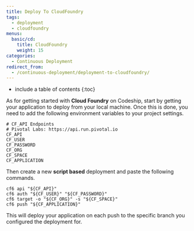 ```yaml
---
title: Deploy To CloudFoundry
tags:
  - deployment
  - cloudfoundry
menus:
  basic/cd:
    title: CloudFoundry
    weight: 15
categories:
  - Continuous Deployment       
redirect_from:
  - /continuous-deployment/deployment-to-cloudfoundry/
---
```


* include a table of contents
{:toc}

As for getting started with **Cloud Foundry** on Codeship, start by getting your application to deploy from your local machine. Once this is done, you need to add the following environment variables to your project settings.

```shell
# CF_API Endpoints
# Pivotal Labs: https://api.run.pivotal.io
CF_API
CF_USER
CF_PASSWORD
CF_ORG
CF_SPACE
CF_APPLICATION
```

Then create a new **script based** deployment and paste the following commands.

```shell
cf6 api "${CF_API}"
cf6 auth "${CF_USER}" "${CF_PASSWORD}"
cf6 target -o "${CF_ORG}" -s "${CF_SPACE}"
cf6 push "${CF_APPLICATION}"
```

This will deploy your application on each push to the specific branch you configured the deployment for.
